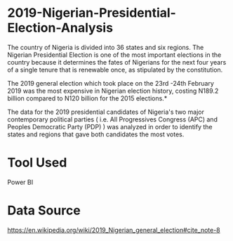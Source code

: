 # 2019-Nigerian-Presidential-Election-Analysis

The country of Nigeria is divided into 36 states and six regions. The Nigerian Presidential Election is one of the most important elections in the country because it determines the fates of Nigerians for the next four years of a single tenure that is renewable once, as stipulated by the constitution. 

The 2019 general election which took place on the 23rd -24th February 2019 was the most expensive in Nigerian election history, costing N189.2 billion compared to N120 billion for the 2015 elections.*

The data for the 2019 presidential candidates of Nigeria's two major contemporary political parties 
( i.e.  All Progressives Congress (APC) and Peoples Democratic Party (PDP) ) was analyzed in order to identify the states and regions that gave both candidates the most votes.

# Tool Used
Power BI

# Data Source 
https://en.wikipedia.org/wiki/2019_Nigerian_general_election#cite_note-8
